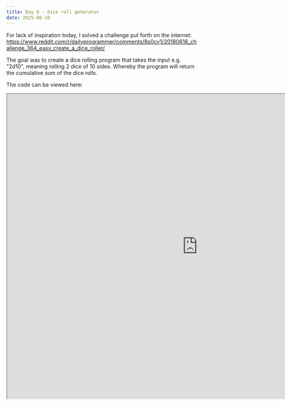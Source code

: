 ```yaml
---
title: Day 8 - Dice roll generator
date: 2025-06-18
---
```


For lack of inspiration today, I solved a challenge put forth on the internet: https://www.reddit.com/r/dailyprogrammer/comments/8s0cy1/20180618_challenge_364_easy_create_a_dice_roller/

The goal was to create a dice rolling program that takes the input e.g. "2d10", meaning rolling 2 dice of 10 sides. Whereby the program will return the cumulative sum of the dice rolls.

The code can be viewed here:
<iframe 
width=1000px
height=800px
src="https://github.com/JonSkogland/1000daysofcoding/blob/main/daily-projects/day8_20250618/day8.py">
</iframe>